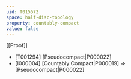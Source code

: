 ```yaml
---
uid: T015572
space: half-disc-topology
property: countably-compact
value: false
---
```

[[Proof]]

* [T001294] [Pseudocompact|P000022]
* [I000004] [Countably Compact|P000019] => [Pseudocompact|P000022]

